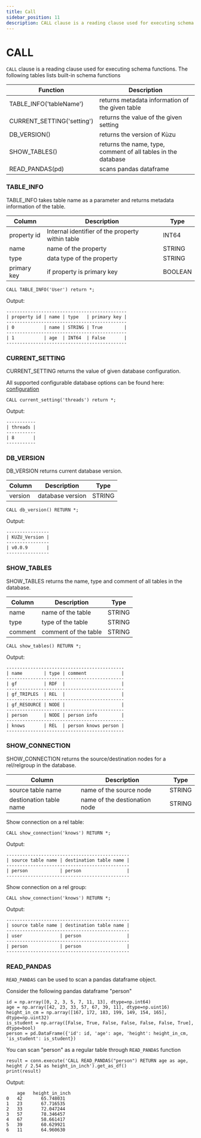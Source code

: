 ```yaml
---
title: Call
sidebar_position: 11
description: CALL clause is a reading clause used for executing schema functions.
---
```


# CALL

`CALL` clause is a reading clause used for executing schema functions. The following tables lists built-in schema functions

| Function | Description |
| ----------- | --------------- |
| TABLE_INFO('tableName') | returns metadata information of the given table |
| CURRENT_SETTING('setting') | returns the value of the given setting |
| DB_VERSION() | returns the version of Kùzu |
| SHOW_TABLES() | returns the name, type, comment of all tables in the database |
| READ_PANDAS(pd) | scans pandas dataframe |

### TABLE_INFO

TABLE_INFO takes table name as a parameter and returns metadata information of the table. 

| Column | Description | Type |
| ------ | ----------- | ---- |
| property id | Internal identifier of the property within table | INT64 |
| name | name of the property | STRING |
| type | data type of the property | STRING |
| primary key |  if property is primary key | BOOLEAN |

```
CALL TABLE_INFO('User') return *;
```
Output:
```
---------------------------------------------
| property id | name | type   | primary key |
---------------------------------------------
| 0           | name | STRING | True        |
---------------------------------------------
| 1           | age  | INT64  | False       |
---------------------------------------------
```

### CURRENT_SETTING

CURRENT_SETTING returns the value of given database configuration.

All supported configurable database options can be found here: [configuration](../configuration.md)

```
CALL current_setting('threads') return *;
```
Output:
```
-----------
| threads |
-----------
| 8       |
-----------
```

### DB_VERSION

DB_VERSION returns current database version.

| Column | Description | Type |
| ------ | ----------- | ---- |
| version | database version | STRING |


```
CALL db_version() RETURN *;
```
Output:
```
----------------
| KUZU_Version |
----------------
| v0.0.9       |
----------------
```

### SHOW_TABLES

SHOW_TABLES returns the name, type and comment of all tables in the database.

| Column | Description | Type |
| ------ | ----------- | ---- |
| name | name of the table | STRING |
| type | type of the table | STRING |
| comment | comment of the table | STRING |

```
CALL show_tables() RETURN *;
```
Output:
```
--------------------------------------------
| name        | type | comment             |
--------------------------------------------
| gf          | RDF  |                     |
--------------------------------------------
| gf_TRIPLES  | REL  |                     |
--------------------------------------------
| gf_RESOURCE | NODE |                     |
--------------------------------------------
| person      | NODE | person info         |
--------------------------------------------
| knows       | REL  | person knows person |
--------------------------------------------
```

### SHOW_CONNECTION

SHOW_CONNECTION returns the source/destination nodes for a rel/relgroup in the database.

| Column | Description | Type |
| ------ | ----------- | ---- |
| source table name | name of the source node | STRING |
| destionation table name | name of the destionation node | STRING |

Show connection on a rel table:
```
CALL show_connection('knows') RETURN *;
```
Output:
```
----------------------------------------------
| source table name | destination table name |
----------------------------------------------
| person            | person                 |
----------------------------------------------
```
Show connection on a rel group:
```
CALL show_connection('knows') RETURN *;
```
Output:
```
----------------------------------------------
| source table name | destination table name |
----------------------------------------------
| user              | person                 |
----------------------------------------------
| person            | person                 |
----------------------------------------------
```

### READ_PANDAS

`READ_PANDAS` can be used to scan a pandas dataframe object. 

Consider the following pandas dataframe "person"
```
id = np.array([0, 2, 3, 5, 7, 11, 13], dtype=np.int64)
age = np.array([42, 23, 33, 57, 67, 39, 11], dtype=np.uint16)
height_in_cm = np.array([167, 172, 183, 199, 149, 154, 165], dtype=np.uint32)
is_student = np.array([False, True, False, False, False, False, True], dtype=bool)
person = pd.DataFrame({'id': id, 'age': age, 'height': height_in_cm, 'is_student': is_student})
```
You can scan "person" as a regular table through `READ_PANDAS` function
```
result = conn.execute('CALL READ_PANDAS("person") RETURN age as age, height / 2.54 as height_in_inch').get_as_df()
print(result)
```
Output:
```
    age   height_in_inch
0   42       65.748031
1   23       67.716535
2   33       72.047244
3   57       78.346457
4   67       58.661417
5   39       60.629921
6   11       64.960630
```
